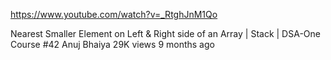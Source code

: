 https://www.youtube.com/watch?v=_RtghJnM1Qo

Nearest Smaller Element on Left & Right side of an Array | Stack | DSA-One Course #42
Anuj Bhaiya
29K views
9 months ago